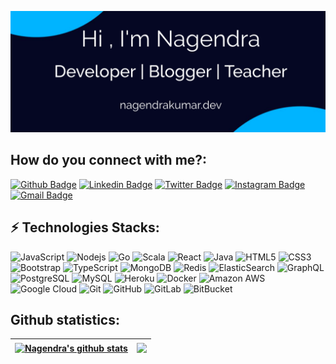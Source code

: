 ![alt text](https://github.com/nagendra87k/nagendra87k/blob/main/intro-banner.png?raw=true&width=1900)





## How do you connect with me?:

[![Github Badge](https://img.shields.io/badge/-Nagendra-black?style=flat-square&logo=Github&logoColor=white&link=https://github.com/nagendra87k/)](https://github.com/nagendra87k/)
[![Linkedin Badge](https://img.shields.io/badge/-Nagendra-blue?style=flat-square&logo=Linkedin&logoColor=white&link=https://www.linkedin.com/in/nagendra87k/)](https://www.linkedin.com/in/nagendra87k/)
[![Twitter Badge](https://img.shields.io/badge/-Nagendra-blue?style=flat-square&logo=Twitter&logoColor=white&link=https://twitter.com/nagendra7k)](https://twitter.com/nagendra7k)
[![Instagram Badge](https://img.shields.io/badge/-Nagendra-pink?style=flat-square&logo=Instagram&logoColor=white&link=https://www.instagram.com/nagendra87k/)](https://www.instagram.com/nagendra87k/)
[![Gmail Badge](https://img.shields.io/badge/-inbox.nagendra@gmail.com-c14438?style=flat-square&logo=Gmail&logoColor=white&link=mailto:inbox.nagendra@gmail.com@gmail.com)](mailto:inbox.nagendra@gmail.com)


## ⚡ Technologies Stacks:

![JavaScript](https://img.shields.io/badge/-JavaScript-black?style=flat-square&logo=javascript)
![Nodejs](https://img.shields.io/badge/-Nodejs-black?style=flat-square&logo=Node.js)
![Go](https://img.shields.io/badge/-Go-black?style=flat-square&logo=Go)
![Scala](https://img.shields.io/badge/-Scala-black?style=flat-square&logo=Scala)
![React](https://img.shields.io/badge/-React-black?style=flat-square&logo=react)
![Java](https://img.shields.io/badge/-java-E34A86?style=flat-square&logo=java)
![HTML5](https://img.shields.io/badge/-HTML5-E34F26?style=flat-square&logo=html5&logoColor=white)
![CSS3](https://img.shields.io/badge/-CSS3-1572B6?style=flat-square&logo=css3)
![Bootstrap](https://img.shields.io/badge/-Bootstrap-563D7C?style=flat-square&logo=bootstrap)
![TypeScript](https://img.shields.io/badge/-TypeScript-007ACC?style=flat-square&logo=typescript)
![MongoDB](https://img.shields.io/badge/-MongoDB-black?style=flat-square&logo=mongodb)
![Redis](https://img.shields.io/badge/-Redis-black?style=flat-square&logo=Redis)
![ElasticSearch](https://img.shields.io/badge/-ElasticSearch-005571?style=flat-square&logo=elasticsearch)
![GraphQL](https://img.shields.io/badge/-GraphQL-E10098?style=flat-square&logo=graphql)
![PostgreSQL](https://img.shields.io/badge/-PostgreSQL-336791?style=flat-square&logo=postgresql)
![MySQL](https://img.shields.io/badge/-MySQL-black?style=flat-square&logo=mysql)
![Heroku](https://img.shields.io/badge/-Heroku-430098?style=flat-square&logo=heroku)
![Docker](https://img.shields.io/badge/-Docker-black?style=flat-square&logo=docker)
![Amazon AWS](https://img.shields.io/badge/Amazon%20AWS-232F3E?style=flat-square&logo=amazon-aws)
![Google Cloud](https://img.shields.io/badge/Google%20Cloud-black?style=flat-square&logo=google-cloud)
![Git](https://img.shields.io/badge/-Git-black?style=flat-square&logo=git)
![GitHub](https://img.shields.io/badge/-GitHub-181717?style=flat-square&logo=github)
![GitLab](https://img.shields.io/badge/-GitLab-FCA121?style=flat-square&logo=gitlab)
![BitBucket](https://img.shields.io/badge/-BitBucket-darkblue?style=flat-square&logo=bitbucket)



## Github statistics:

| <a href="https://github.com/nagendra87k/github-readme-stats"><img align="center" src="https://github-readme-stats.vercel.app/api?username=nagendra87k&show_icons=true&include_all_commits=true&theme=buefy&hide_border=true" alt="Nagendra's github stats" /></a> | <a href="https://github.com/nagendra87k/github-readme-stats"><img align="center" src="https://github-readme-stats.vercel.app/api/top-langs/?username=nagendra87k&layout=compact&theme=buefy&hide_border=true" /></a> |
| ------------- | ------------- |


